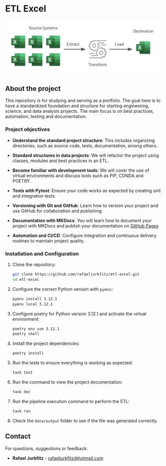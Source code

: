 # ETL Excel

![Fluxo](docs/static/fluxo.png)

## About the project

This repository is for studying and serving as a portfolio. The goal here is to have a standardized foundation and structure for starting engineering, science, and data analysis projects. The main focus is on best practices, automation, testing and documentation.

### Project objectives

* **Understand the standard project structure**: This includes organizing directories, such as source code, tests, documentation, among others.

* **Standard structures in data projects**: We will refactor the project using classes, modules and best practices in an ETL.

* **Become familiar with development tools**: We will cover the use of virtual environments and discuss tools such as PIP, CONDA and POETRY.

* **Tests with Pytest**: Ensure your code works as expected by creating unit and integration tests.

* **Versioning with Git and GitHub**: Learn how to version your project and use GitHub for collaboration and publishing.

* **Documentation with MKDocs**: You will learn how to document your project with MKDocs and publish your documentation on [GitHub Pages](rafaeljurkfitz.github.io/etl-excel/)

* **Automation and CI/CD**: Configure integration and continuous delivery routines to maintain project quality.

### Installation and Configuration

1. Clone the repository:

    ```bash
    git clone https://github.com/rafaeljurkfitz/etl-excel.git
    cd etl-excel
    ```

2. Configure the correct Python version with `pyenv`::

    ```bash
    pyenv install 3.12.1
    pyenv local 3.12.1
    ```

3. Configure poetry for Python version 3.12.1 and activate the virtual environment:

    ```bash
    poetry env use 3.12.1
    poetry shell
    ```

4. Install the project dependencies:

    ```bash
    poetry install
    ```

5. Run the tests to ensure everything is working as expected:

    ```bash
    task test
    ```

6. Run the command to view the project documentation:

    ```bash
    task doc
    ```

7. Run the pipeline execution command to perform the ETL:

    ```bash
    task run
    ```

8. Check the ```data/output``` folder to see if the file was generated correctly.

## Contact

For questions, suggestions or feedback:

* **Rafael Jurkfitz** - [rafaeljurkfitz@hotmail.com](mailto:rafaeljurkfitz@hotmail.com)
